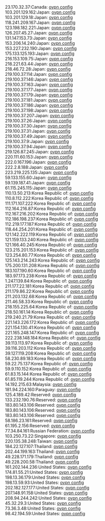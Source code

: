 23.170.32.37:Canada: [ovpn config](vpn/23_170_32_37.ovpn)  
103.201.129.162:Japan: [ovpn config](vpn/103_201_129_162.ovpn)  
103.201.129.18:Japan: [ovpn config](vpn/103_201_129_18.ovpn)  
118.241.209.167:Japan: [ovpn config](vpn/118_241_209_167.ovpn)  
123.198.182.221:Japan: [ovpn config](vpn/123_198_182_221.ovpn)  
126.207.45.27:Japan: [ovpn config](vpn/126_207_45_27.ovpn)  
131.147.153.73:Japan: [ovpn config](vpn/131_147_153_73.ovpn)  
153.206.14.240:Japan: [ovpn config](vpn/153_206_14_240.ovpn)  
153.227.232.190:Japan: [ovpn config](vpn/153_227_232_190.ovpn)  
175.133.125.193:Japan: [ovpn config](vpn/175_133_125_193.ovpn)  
216.153.109.75:Japan: [ovpn config](vpn/216_153_109_75.ovpn)  
218.221.63.44:Japan: [ovpn config](vpn/218_221_63_44.ovpn)  
218.46.72.28:Japan: [ovpn config](vpn/218_46_72_28.ovpn)  
219.100.37.114:Japan: [ovpn config](vpn/219_100_37_114.ovpn)  
219.100.37.146:Japan: [ovpn config](vpn/219_100_37_146.ovpn)  
219.100.37.163:Japan: [ovpn config](vpn/219_100_37_163.ovpn)  
219.100.37.177:Japan: [ovpn config](vpn/219_100_37_177.ovpn)  
219.100.37.179:Japan: [ovpn config](vpn/219_100_37_179.ovpn)  
219.100.37.181:Japan: [ovpn config](vpn/219_100_37_181.ovpn)  
219.100.37.186:Japan: [ovpn config](vpn/219_100_37_186.ovpn)  
219.100.37.198:Japan: [ovpn config](vpn/219_100_37_198.ovpn)  
219.100.37.207:Japan: [ovpn config](vpn/219_100_37_207.ovpn)  
219.100.37.26:Japan: [ovpn config](vpn/219_100_37_26.ovpn)  
219.100.37.30:Japan: [ovpn config](vpn/219_100_37_30.ovpn)  
219.100.37.31:Japan: [ovpn config](vpn/219_100_37_31.ovpn)  
219.100.37.49:Japan: [ovpn config](vpn/219_100_37_49.ovpn)  
219.100.37.9:Japan: [ovpn config](vpn/219_100_37_9.ovpn)  
219.100.37.94:Japan: [ovpn config](vpn/219_100_37_94.ovpn)  
219.126.87.245:Japan: [ovpn config](vpn/219_126_87_245.ovpn)  
220.111.60.153:Japan: [ovpn config](vpn/220_111_60_153.ovpn)  
222.0.167.196:Japan: [ovpn config](vpn/222_0_167_196.ovpn)  
222.2.8.188:Japan: [ovpn config](vpn/222_2_8_188.ovpn)  
223.219.225.135:Japan: [ovpn config](vpn/223_219_225_135.ovpn)  
59.133.155.60:Japan: [ovpn config](vpn/59_133_155_60.ovpn)  
59.139.187.41:Japan: [ovpn config](vpn/59_139_187_41.ovpn)  
61.115.245.115:Japan: [ovpn config](vpn/61_115_245_115.ovpn)  
110.13.50.213:Korea Republic of: [ovpn config](vpn/110_13_50_213.ovpn)  
110.8.112.222:Korea Republic of: [ovpn config](vpn/110_8_112_222.ovpn)  
111.171.107.222:Korea Republic of: [ovpn config](vpn/111_171_107_222.ovpn)  
112.164.216.87:Korea Republic of: [ovpn config](vpn/112_164_216_87.ovpn)  
112.167.216.202:Korea Republic of: [ovpn config](vpn/112_167_216_202.ovpn)  
112.186.198.237:Korea Republic of: [ovpn config](vpn/112_186_198_237.ovpn)  
112.219.177.187:Korea Republic of: [ovpn config](vpn/112_219_177_187.ovpn)  
118.44.254.201:Korea Republic of: [ovpn config](vpn/118_44_254_201.ovpn)  
121.142.222.119:Korea Republic of: [ovpn config](vpn/121_142_222_119.ovpn)  
121.159.133.240:Korea Republic of: [ovpn config](vpn/121_159_133_240.ovpn)  
121.166.40.245:Korea Republic of: [ovpn config](vpn/121_166_40_245.ovpn)  
123.215.201.153:Korea Republic of: [ovpn config](vpn/123_215_201_153.ovpn)  
123.254.80.77:Korea Republic of: [ovpn config](vpn/123_254_80_77.ovpn)  
125.143.214.243:Korea Republic of: [ovpn config](vpn/125_143_214_243.ovpn)  
175.200.131.208:Korea Republic of: [ovpn config](vpn/175_200_131_208.ovpn)  
183.107.190.60:Korea Republic of: [ovpn config](vpn/183_107_190_60.ovpn)  
183.97.173.238:Korea Republic of: [ovpn config](vpn/183_97_173_238.ovpn)  
1.247.139.84:Korea Republic of: [ovpn config](vpn/1_247_139_84.ovpn)  
211.177.22.181:Korea Republic of: [ovpn config](vpn/211_177_22_181.ovpn)  
211.179.86.22:Korea Republic of: [ovpn config](vpn/211_179_86_22.ovpn)  
211.203.132.68:Korea Republic of: [ovpn config](vpn/211_203_132_68.ovpn)  
211.46.58.33:Korea Republic of: [ovpn config](vpn/211_46_58_33.ovpn)  
218.155.225.64:Korea Republic of: [ovpn config](vpn/218_155_225_64.ovpn)  
218.50.161.14:Korea Republic of: [ovpn config](vpn/218_50_161_14.ovpn)  
219.240.21.79:Korea Republic of: [ovpn config](vpn/219_240_21_79.ovpn)  
221.143.226.172:Korea Republic of: [ovpn config](vpn/221_143_226_172.ovpn)  
221.154.130.41:Korea Republic of: [ovpn config](vpn/221_154_130_41.ovpn)  
221.165.248.147:Korea Republic of: [ovpn config](vpn/221_165_248_147.ovpn)  
222.238.148.184:Korea Republic of: [ovpn config](vpn/222_238_148_184.ovpn)  
39.113.113.97:Korea Republic of: [ovpn config](vpn/39_113_113_97.ovpn)  
39.116.203.112:Korea Republic of: [ovpn config](vpn/39_116_203_112.ovpn)  
39.127.119.208:Korea Republic of: [ovpn config](vpn/39_127_119_208.ovpn)  
58.230.89.183:Korea Republic of: [ovpn config](vpn/58_230_89_183.ovpn)  
59.22.75.137:Korea Republic of: [ovpn config](vpn/59_22_75_137.ovpn)  
59.9.110.152:Korea Republic of: [ovpn config](vpn/59_9_110_152.ovpn)  
61.83.15.144:Korea Republic of: [ovpn config](vpn/61_83_15_144.ovpn)  
61.85.119.244:Korea Republic of: [ovpn config](vpn/61_85_119_244.ovpn)  
14.192.215.63:Malaysia: [ovpn config](vpn/14_192_215_63.ovpn)  
181.94.224.160:Paraguay: [ovpn config](vpn/181_94_224_160.ovpn)  
125.4.189.42:Reserved: [ovpn config](vpn/125_4_189_42.ovpn)  
133.232.190.76:Reserved: [ovpn config](vpn/133_232_190_76.ovpn)  
183.80.143.106:Reserved: [ovpn config](vpn/183_80_143_106.ovpn)  
183.80.143.106:Reserved: [ovpn config](vpn/183_80_143_106.ovpn)  
183.80.143.106:Reserved: [ovpn config](vpn/183_80_143_106.ovpn)  
58.186.23.161:Reserved: [ovpn config](vpn/58_186_23_161.ovpn)  
61.195.2.156:Reserved: [ovpn config](vpn/61_195_2_156.ovpn)  
77.34.84.161:Russian Federation: [ovpn config](vpn/77_34_84_161.ovpn)  
103.250.73.22:Singapore: [ovpn config](vpn/103_250_73_22.ovpn)  
220.135.38.248:Taiwan: [ovpn config](vpn/220_135_38_248.ovpn)  
184.22.127.107:Thailand: [ovpn config](vpn/184_22_127_107.ovpn)  
202.44.199.163:Thailand: [ovpn config](vpn/202_44_199_163.ovpn)  
49.228.171.179:Thailand: [ovpn config](vpn/49_228_171_179.ovpn)  
49.228.200.58:Thailand: [ovpn config](vpn/49_228_200_58.ovpn)  
161.202.144.236:United States: [ovpn config](vpn/161_202_144_236.ovpn)  
174.81.55.21:United States: [ovpn config](vpn/174_81_55_21.ovpn)  
198.13.36.179:United States: [ovpn config](vpn/198_13_36_179.ovpn)  
198.13.59.93:United States: [ovpn config](vpn/198_13_59_93.ovpn)  
202.182.127.177:United States: [ovpn config](vpn/202_182_127_177.ovpn)  
207.148.91.158:United States: [ovpn config](vpn/207_148_91_158.ovpn)  
208.94.244.242:United States: [ovpn config](vpn/208_94_244_242.ovpn)  
45.32.29.3:United States: [ovpn config](vpn/45_32_29_3.ovpn)  
73.36.3.48:United States: [ovpn config](vpn/73_36_3_48.ovpn)  
98.42.194.59:United States: [ovpn config](vpn/98_42_194_59.ovpn)  
